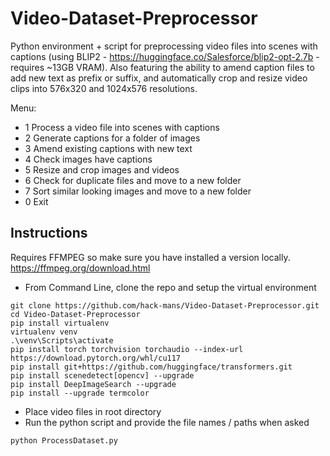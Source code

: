 # Video-Dataset-Preprocessor

Python environment + script for preprocessing video files into scenes with captions
(using BLIP2 - https://huggingface.co/Salesforce/blip2-opt-2.7b - requires ~13GB VRAM).
Also featuring the ability to amend caption files to add new text as prefix or suffix, and automatically crop and resize video clips into 576x320 and 1024x576 resolutions.

Menu:
- 1 Process a video file into scenes with captions
- 2 Generate captions for a folder of images
- 3 Amend existing captions with new text
- 4 Check images have captions
- 5 Resize and crop images and videos
- 6 Check for duplicate files and move to a new folder
- 7 Sort similar looking images and move to a new folder
- 0 Exit

## Instructions
Requires FFMPEG so make sure you have installed a version locally.
https://ffmpeg.org/download.html

- From Command Line, clone the repo and setup the virtual environment
```
git clone https://github.com/hack-mans/Video-Dataset-Preprocessor.git
cd Video-Dataset-Preprocessor
pip install virtualenv
virtualenv venv
.\venv\Scripts\activate
pip install torch torchvision torchaudio --index-url https://download.pytorch.org/whl/cu117
pip install git+https://github.com/huggingface/transformers.git
pip install scenedetect[opencv] --upgrade
pip install DeepImageSearch --upgrade
pip install --upgrade termcolor
```
- Place video files in root directory
- Run the python script and provide the file names / paths when asked
```
python ProcessDataset.py
```
